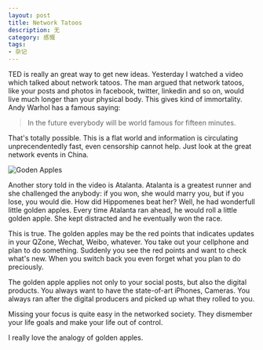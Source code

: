 ```yaml
---
layout: post
title: Network Tatoos
description: 无
category: 感慨
tags: 
- 杂记
---
```


TED is really an great way to get new ideas. Yesterday I watched a video which talked about network tatoos. The man argued that network tatoos, like your posts and photos in facebook, twitter, linkedin and so on, would live much longer than your physical body. This gives kind of immortality. Andy Warhol has a famous saying:

>In the future everybody will be world famous for fifteen minutes.

That's totally possible. This is a flat world and information is circulating unprecendentedly fast, even censorship cannot help. Just look at the great network events in China.

![Goden Apples](http://www.madelinemiller.com/wp-content/uploads/2012/04/Nicolas_Colombel_002.jpeg)

Another story told in the video is Atalanta. Atalanta is a greatest runner and she challenged the anybody: if you won, she would marry you, but if you lose, you would die. How did Hippomenes beat her? Well, he had wonderfull little golden apples. Every time Atalanta ran ahead, he would roll a little golden apple. She kept distracted and he eventually won the race.

This is true. The golden apples may be the red points that indicates updates in your QZone, Wechat, Weibo, whatever. You take out your cellphone and plan to do something. Suddenly you see the red points and want to check what's new. When you switch back you even forget what you plan to do preciously.

The golden apple applies not only to your social posts, but also the digital products. You always want to have the state-of-art iPhones, Cameras. You always ran after the digital producers and picked up what they rolled to you.

Missing your focus is quite easy in the networked society. They dismember your life goals and make your life out of control. 

I really love the  analogy of golden apples. 
